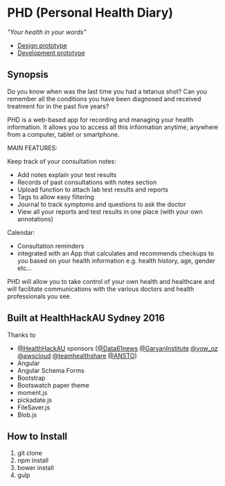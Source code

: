 # PHD (Personal Health Diary)
*"Your health in your words"*

* [Design prototype](https://invis.io/U68YSI6BR#/197244890_Open)
* [Development prototype](http://personalhealthdiary.mitchball.com/)

## Synopsis
Do you know when was the last time you had a tetanus shot? Can you remember
all the conditions you have been diagnosed and received treatment for in the
past five years?

PHD is a web-based app for recording and managing your health information. It
allows you to access all this information anytime, anywhere from a computer,
tablet or smartphone.

MAIN FEATURES:

Keep track of your consultation notes:
- Add notes explain your test results
- Records of past consultations with notes section
- Upload function to attach lab test results and reports
- Tags to allow easy filtering
- Journal to track symptoms and questions to ask the doctor
- View all your reports and test results in one place (with your own annotations)

Calendar:
- Consultation reminders
- integrated with an App that calculates and recommends checkups to you based on your health information e.g. health history, age, gender etc...

PHD will allow you to take control of your own health and healthcare and will
facilitate communications with the various doctors and health professionals you
see.

## Built at HealthHackAU Sydney 2016

Thanks to
- [@HealthHackAU](https://twitter.com/HealthHackAU) sponsors ([@Data61news](https://twitter.com/data61news) [@GarvanInstitute](https://twitter.com/GarvanInstitute) [@yow_oz](https://twitter.com/yow_oz) [@awscloud](https://twitter.com/awscloud) [@teamhealthshare](https://twitter.com/teamhealthshare) [@ANSTO](https://twitter.com/ANSTO))
- Angular
- Angular Schema Forms
- Bootstrap
- Bootswatch paper theme
- moment.js
- pickadate.js
- FileSaver.js
- Blob.js

## How to Install
1. git clone
2. npm install
3. bower install
4. gulp

